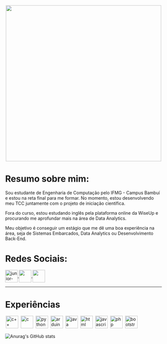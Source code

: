 <h1 align="center"> <img src="https://rb99.space/welcome.gif" width="500px"> </h1>


# Resumo sobre mim:

Sou estudante de Engenharia de Computação pelo IFMG - Campus Bambuí e estou na reta final para me formar. No momento, estou desenvolvendo meu TCC juntamente com o projeto de iniciação científica. 

Fora do curso, estou estudando inglês pela plataforma online da WiseUp e procurando me aprofundar mais na área de Data Analytics.

Meu objetivo é conseguir um estágio que me dê uma boa experiência na área, seja de Sistemas Embarcados, Data Analytics ou Desenvolvimento Back-End.

# Redes Sociais:

<a href="https://www.linkedin.com/in/fabiotempesta/" target="_blank">
  <img align="center" alt="junior-linkedin" width="40" src="https://image.flaticon.com/icons/png/512/124/124011.png" style="max-width:100%;">
</a>
<a href="https://www.instagram.com/fabiotempesta15/" target="_blank">
  <img  align="center"  src="https://image.flaticon.com/icons/png/512/174/174855.png" width='40' style="max-width:100%;"/>
</a>
<a href="https://api.whatsapp.com/send?phone=5535999432713&text=Encontrei%20seu%20contato%20no%20GitHub.%20Gostaria%20de%20falar%20com%20voc%C3%AA!" target="_blank" >
  <img  align="center" src="https://image.flaticon.com/icons/png/512/220/220236.png" width='40' style="max-width:100%;"/> 
</a>

<hr />

# Experiências

<img src="https://cdn.jsdelivr.net/gh/devicons/devicon/icons/cplusplus/cplusplus-line.svg" alt="c++" widtf="40" height="40" style="max-width:100%;margin: 0 2px;"></img>
<img src="https://cdn.jsdelivr.net/gh/devicons/devicon/icons/c/c-line.svg" alt="c" widtf="40" height="40" style="max-width:100%;margin: 0 2px;"></img>
<img src="https://cdn.jsdelivr.net/gh/devicons/devicon/icons/python/python-original-wordmark.svg" alt="python" widtf="40" height="40" style="max-width:100%;margin: 0 2px;"></img>
<img src="https://cdn.jsdelivr.net/gh/devicons/devicon/icons/arduino/arduino-original-wordmark.svg" alt="arduino" widtf="40" height="40" style="max-width:100%;margin: 0 2px;"/></img>
<img src="https://cdn.jsdelivr.net/gh/devicons/devicon/icons/java/java-original-wordmark.svg" alt="java" widtf="40" height="40" style="max-width:100%;margin: 0 2px;"></img>
<img src="https://cdn.jsdelivr.net/gh/devicons/devicon/icons/html5/html5-original-wordmark.svg" alt="html" widtf="40" height="40" style="max-width:100%;margin: 0 2px;"/></img>
<img src="https://cdn.jsdelivr.net/gh/devicons/devicon/icons/javascript/javascript-plain.svg" alt="javascript" widtf="40" height="40" style="max-width:100%;margin: 0 2px;"></img>
<img src="https://cdn.jsdelivr.net/gh/devicons/devicon/icons/php/php-original.svg" alt="php" widtf="40" height="40" style="max-width:100%;margin: 0 2px;"/></img>
<img src="https://cdn.jsdelivr.net/gh/devicons/devicon/icons/bootstrap/bootstrap-plain-wordmark.svg" alt="bootstrap" widtf="40" height="40" style="max-width:100%;margin: 0 2px;"/></img>

![Anurag's GitHub stats](https://github-readme-stats.vercel.app/api?username=fabiotempesta&show_icons=true&theme=radical)


